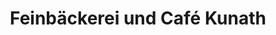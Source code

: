 ---
title: "Feinbäckerei und Café Kunath"
url: /moritzburg/feinbaeckerei-und-cafe-kunath/
shop: Bäckerei
---